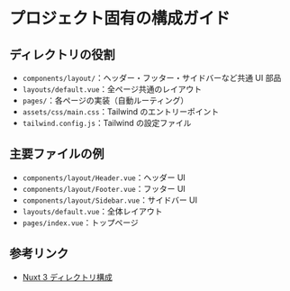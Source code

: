 # プロジェクト固有の構成ガイド

## ディレクトリの役割

- `components/layout/`：ヘッダー・フッター・サイドバーなど共通 UI 部品
- `layouts/default.vue`：全ページ共通のレイアウト
- `pages/`：各ページの実装（自動ルーティング）
- `assets/css/main.css`：Tailwind のエントリーポイント
- `tailwind.config.js`：Tailwind の設定ファイル

## 主要ファイルの例

- `components/layout/Header.vue`：ヘッダー UI
- `components/layout/Footer.vue`：フッター UI
- `components/layout/Sidebar.vue`：サイドバー UI
- `layouts/default.vue`：全体レイアウト
- `pages/index.vue`：トップページ

## 参考リンク

- [Nuxt 3 ディレクトリ構成](https://nuxt.com/docs/guide/directory-structure/nuxt)
